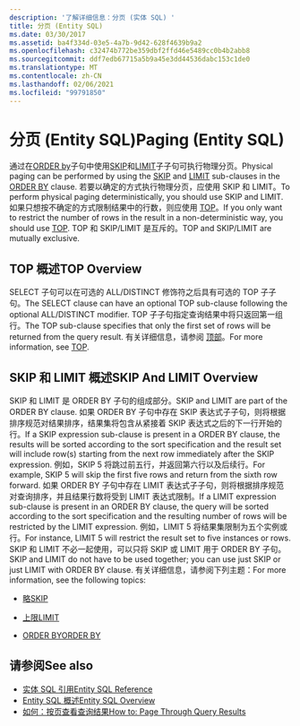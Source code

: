 ```yaml
---
description: '了解详细信息：分页 (实体 SQL) '
title: 分页 (Entity SQL)
ms.date: 03/30/2017
ms.assetid: ba4f334d-03e5-4a7b-9d42-628f4639b9a2
ms.openlocfilehash: c32474b772be359dbf2ffd46e5489cc0b4b2abb8
ms.sourcegitcommit: ddf7edb67715a5b9a45e3dd44536dabc153c1de0
ms.translationtype: MT
ms.contentlocale: zh-CN
ms.lasthandoff: 02/06/2021
ms.locfileid: "99791850"
---
```

# <a name="paging-entity-sql"></a><span data-ttu-id="e88c7-103">分页 (Entity SQL)</span><span class="sxs-lookup"><span data-stu-id="e88c7-103">Paging (Entity SQL)</span></span>

<span data-ttu-id="e88c7-104">通过在[ORDER by](order-by-entity-sql.md)子句中使用[SKIP](skip-entity-sql.md)和[LIMIT](limit-entity-sql.md)子子句可执行物理分页。</span><span class="sxs-lookup"><span data-stu-id="e88c7-104">Physical paging can be performed by using the [SKIP](skip-entity-sql.md) and [LIMIT](limit-entity-sql.md) sub-clauses in the [ORDER BY](order-by-entity-sql.md) clause.</span></span> <span data-ttu-id="e88c7-105">若要以确定的方式执行物理分页，应使用 SKIP 和 LIMIT。</span><span class="sxs-lookup"><span data-stu-id="e88c7-105">To perform physical paging deterministically, you should use SKIP and LIMIT.</span></span> <span data-ttu-id="e88c7-106">如果只想按不确定的方式限制结果中的行数，则应使用 [TOP](top-entity-sql.md)。</span><span class="sxs-lookup"><span data-stu-id="e88c7-106">If you only want to restrict the number of rows in the result in a non-deterministic way, you should use [TOP](top-entity-sql.md).</span></span> <span data-ttu-id="e88c7-107">TOP 和 SKIP/LIMIT 是互斥的。</span><span class="sxs-lookup"><span data-stu-id="e88c7-107">TOP and SKIP/LIMIT are mutually exclusive.</span></span>  
  
## <a name="top-overview"></a><span data-ttu-id="e88c7-108">TOP 概述</span><span class="sxs-lookup"><span data-stu-id="e88c7-108">TOP Overview</span></span>  

 <span data-ttu-id="e88c7-109">SELECT 子句可以在可选的 ALL/DISTINCT 修饰符之后具有可选的 TOP 子子句。</span><span class="sxs-lookup"><span data-stu-id="e88c7-109">The SELECT clause can have an optional TOP sub-clause following the optional ALL/DISTINCT modifier.</span></span> <span data-ttu-id="e88c7-110">TOP 子子句指定查询结果中将只返回第一组行。</span><span class="sxs-lookup"><span data-stu-id="e88c7-110">The TOP sub-clause specifies that only the first set of rows will be returned from the query result.</span></span> <span data-ttu-id="e88c7-111">有关详细信息，请参阅 [顶部](top-entity-sql.md)。</span><span class="sxs-lookup"><span data-stu-id="e88c7-111">For more information, see [TOP](top-entity-sql.md).</span></span>  
  
## <a name="skip-and-limit-overview"></a><span data-ttu-id="e88c7-112">SKIP 和 LIMIT 概述</span><span class="sxs-lookup"><span data-stu-id="e88c7-112">SKIP And LIMIT Overview</span></span>  

 <span data-ttu-id="e88c7-113">SKIP 和 LIMIT 是 ORDER BY 子句的组成部分。</span><span class="sxs-lookup"><span data-stu-id="e88c7-113">SKIP and LIMIT are part of the ORDER BY clause.</span></span> <span data-ttu-id="e88c7-114">如果 ORDER BY 子句中存在 SKIP 表达式子子句，则将根据排序规范对结果排序，结果集将包含从紧接着 SKIP 表达式之后的下一行开始的行。</span><span class="sxs-lookup"><span data-stu-id="e88c7-114">If a SKIP expression sub-clause is present in a ORDER BY clause, the results will be sorted according to the sort specification and the result set will include row(s) starting from the next row immediately after the SKIP expression.</span></span> <span data-ttu-id="e88c7-115">例如，SKIP 5 将跳过前五行，并返回第六行以及后续行。</span><span class="sxs-lookup"><span data-stu-id="e88c7-115">For example, SKIP 5 will skip the first five rows and return from the sixth row forward.</span></span> <span data-ttu-id="e88c7-116">如果 ORDER BY 子句中存在 LIMIT 表达式子子句，则将根据排序规范对查询排序，并且结果行数将受到 LIMIT 表达式限制。</span><span class="sxs-lookup"><span data-stu-id="e88c7-116">If a LIMIT expression sub-clause is present in an ORDER BY clause, the query will be sorted according to the sort specification and the resulting number of rows will be restricted by the LIMIT expression.</span></span> <span data-ttu-id="e88c7-117">例如，LIMIT 5 将结果集限制为五个实例或行。</span><span class="sxs-lookup"><span data-stu-id="e88c7-117">For instance, LIMIT 5 will restrict the result set to five instances or rows.</span></span> <span data-ttu-id="e88c7-118">SKIP 和 LIMIT 不必一起使用，可以只将 SKIP 或 LIMIT 用于 ORDER BY 子句。</span><span class="sxs-lookup"><span data-stu-id="e88c7-118">SKIP and LIMIT do not have to be used together; you can use just SKIP or just LIMIT with ORDER BY clause.</span></span> <span data-ttu-id="e88c7-119">有关详细信息，请参阅下列主题：</span><span class="sxs-lookup"><span data-stu-id="e88c7-119">For more information, see the following topics:</span></span>  
  
- [<span data-ttu-id="e88c7-120">略</span><span class="sxs-lookup"><span data-stu-id="e88c7-120">SKIP</span></span>](skip-entity-sql.md)  
  
- [<span data-ttu-id="e88c7-121">上限</span><span class="sxs-lookup"><span data-stu-id="e88c7-121">LIMIT</span></span>](limit-entity-sql.md)  
  
- [<span data-ttu-id="e88c7-122">ORDER BY</span><span class="sxs-lookup"><span data-stu-id="e88c7-122">ORDER BY</span></span>](order-by-entity-sql.md)  
  
## <a name="see-also"></a><span data-ttu-id="e88c7-123">请参阅</span><span class="sxs-lookup"><span data-stu-id="e88c7-123">See also</span></span>

- [<span data-ttu-id="e88c7-124">实体 SQL 引用</span><span class="sxs-lookup"><span data-stu-id="e88c7-124">Entity SQL Reference</span></span>](entity-sql-reference.md)
- [<span data-ttu-id="e88c7-125">Entity SQL 概述</span><span class="sxs-lookup"><span data-stu-id="e88c7-125">Entity SQL Overview</span></span>](entity-sql-overview.md)
- <span data-ttu-id="e88c7-126">[如何：按页查看查询结果](/previous-versions/dotnet/netframework-4.0/bb738702(v=vs.100))</span><span class="sxs-lookup"><span data-stu-id="e88c7-126">[How to: Page Through Query Results](/previous-versions/dotnet/netframework-4.0/bb738702(v=vs.100))</span></span>
